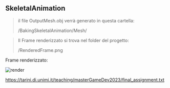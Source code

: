 ## SkeletalAnimation





> il file OutputMesh.obj verrà generato in questa cartella:
>
> /BakingSkeletalAnimation/Mesh/

> Il Frame renderizzato si trova nel folder del progetto:
> 
> /RenderedFrame.png

Frame renderizzato:

![render](/RenderedFrame.png)

https://tarini.di.unimi.it/teaching/masterGameDev2023/final_assignment.txt

